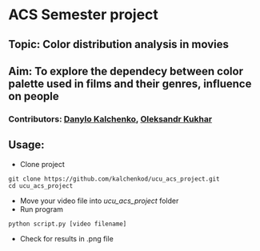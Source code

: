 # ACS Semester project

## Topic: Color distribution analysis in movies
## Aim: To explore the dependecy between color palette used in films and their genres, influence on people

### Contributors: [Danylo Kalchenko]("https://github.com/kalchenkod"), [Oleksandr Kukhar]("https://github.com/etamin-code")


## Usage:
- Clone project
```
git clone https://github.com/kalchenkod/ucu_acs_project.git
cd ucu_acs_project
```
- Move your video file into *ucu_acs_project* folder
- Run program
```
python script.py [video filename]
```
- Check for results in .png file
